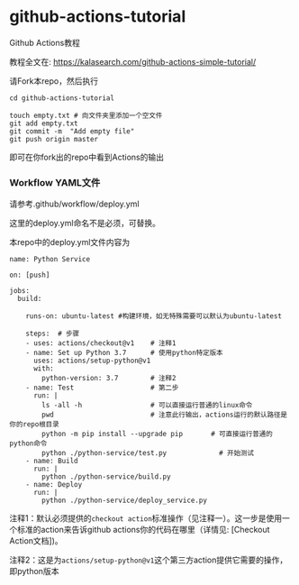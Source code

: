 # github-actions-tutorial
Github Actions教程

教程全文在: https://kalasearch.com/github-actions-simple-tutorial/

请Fork本repo，然后执行

```git clone git@github.com:YOUR_NAME/github-actions-tutorial.git
cd github-actions-tutorial

touch empty.txt # 向文件夹里添加一个空文件
git add empty.txt
git commit -m  "Add empty file"
git push origin master

```

即可在你fork出的repo中看到Actions的输出



### Workflow YAML文件
请参考.github/workflow/deploy.yml

这里的deploy.yml命名不是必须，可替换。

本repo中的deploy.yml文件内容为

```
name: Python Service

on: [push]

jobs:
  build:

    runs-on: ubuntu-latest #构建环境，如无特殊需要可以默认为ubuntu-latest

    steps:  # 步骤
    - uses: actions/checkout@v1    # 注释1
    - name: Set up Python 3.7      # 使用python特定版本
      uses: actions/setup-python@v1
      with:
        python-version: 3.7        # 注释2
    - name: Test                   # 第二步
      run: |
        ls -all -h                 # 可以直接运行普通的linux命令
        pwd                        # 注意此行输出，actions运行的默认路径是你的repo根目录
        python -m pip install --upgrade pip       # 可直接运行普通的python命令
        python ./python-service/test.py             # 开始测试
    - name: Build
      run: |
        python ./python-service/build.py
    - name: Deploy
      run: |
        python ./python-service/deploy_service.py

```

注释1：默认必须提供的`checkout action`标准操作（见注释一）。这一步是使用一个标准的action来告诉github actions你的代码在哪里（详情见: [Checkout Action文档])。

注释2：这是为`actions/setup-python@v1`这个第三方action提供它需要的操作，即python版本



